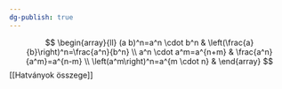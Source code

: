 ```yaml
---
dg-publish: true
---
```

$$
\begin{array}{ll}
(a b)^n=a^n \cdot b^n & \left(\frac{a}{b}\right)^n=\frac{a^n}{b^n} \\
a^n \cdot a^m=a^{n+m} & \frac{a^n}{a^m}=a^{n-m} \\
\left(a^m\right)^n=a^{m \cdot n} &
\end{array}
$$
[[Hatványok összege]]